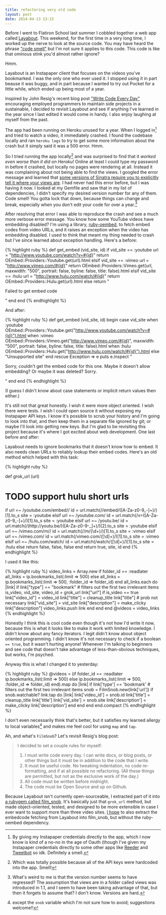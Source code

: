 ```yaml
---
title: refactoring very old code
layout: post
date: 2014-04-13 13:15
---
```


Before I went to Flatiron School last summer I cobbled together a web app called [Layabout](http://layabout.tv). This weekend, for the first time in a very long time, I worked up the nerve to look at the source code. You may have heard the phrase ["code smell"](http://blog.codinghorror.com/code-smells/) but I'm not sure it applies to this code. This code is like that ominous stink you'd almost rather ignore?

Hmm.

Layabout is an Instapaper client that focuses on the videos you've bookmarked. I was the only one who ever used it. I stopped using it in part beause it was buggy, and in part because I wanted to try out Pocket for a little while, which ended up being most of a year.

Inspired by John Resig's recent blog post ["Write Code Every Day"](http://ejohn.org/blog/write-code-every-day/) encouraging employed programmers to maintain side projects in a sustainable, I decided to revisit Layabout and see if anything I've learned in the year since I last edited it would come in handy. I also enjoy laughing at myself from the past.

The app had been running on Heroku unused for a year. When I logged in[^1] and tried to watch a video, it immediately crashed. I found the codebase locally and ran `heroku logs` to try to get some more information about the crash but it simply said it was a 500 error. Hmm.

[^1]: By giving my Instapaper credentials directly to the app, which I now know is kind of a no-no in the age of Oauth (though I've given my Instapaper credentials directly to some other apps like [Reeder][] and [Tweetbot][] so idk. Definitely a smell.

[Reeder]: http://reederapp.com/
[Tweetbot]: http://tapbots.com/software/tweetbot/

So I tried running the app locally[^2] and was surprised to find that it *worked even worse than it did on Heroku!* Online at least I could type my password in before it crashed, but locally no pages were rendering at all. Instead it was complaining about not being able to find the views. I googled the error message and learned that [some versions of Sinatra require you to explicitly tell it where your views are](http://stackoverflow.com/a/3836158/1154301). I had never had this error before, but I was having it now. I looked at my Gemfile and saw that in my list of dependencies, I didn't specify my desired version number for any of them. Code smell! You gotta lock that down, because things can change and break, especially when you don't edit your code for over a year.[^3]

[^2]: Which was totally possible because all of the API keys were hardcoded into the app. Smell!

[^3]: What's weird to me is that the version number seems to have regressed? The assumption that views are in a folder called views was introduced in 1.1, and I seem to have been taking advantage of that, but then it forgets to assume that? I don't know. Versions are hard.

After resolving that error I was able to reproduce the crash and see a much more verbose error message. You know how some YouTube videos have embedding disabled? I'm using a library, [ruby-oembed][], to fetch embed codes from video URLs, and it raises an exception when the video has embedding disabled. I used to think that meant my thing needed to crash but I've since learned about exception handling. Here's a before:



{% highlight ruby %}
def get_embed (vid_site, id)
  if vid_site == :youtube
    url = "http://www.youtube.com/watch?v=#{id}"
    return OEmbed::Providers::Youtube.get(url).html
  elsif vid_site == :vimeo
    url = "http://www.vimeo.com/#{id}"
    return OEmbed::Providers::Vimeo.get(url, maxwidth: "500", portrait: false, byline: false, title: false).html
  elsif vid_site == :hulu
    url = "http://www.hulu.com/watch/#{id}"
    return OEmbed::Providers::Hulu.get(url).html
  else
    return "<p>Failed to get embed code</p>"
  end
end
{% endhighlight %}

And after:

{% highlight ruby %}
def get_embed (vid_site, id)
  begin
    case vid_site
    when :youtube
      OEmbed::Providers::Youtube.get("http://www.youtube.com/watch?v=#{id}").html
    when :vimeo
      OEmbed::Providers::Vimeo.get("http://www.vimeo.com/#{id}", maxwidth: "500", portrait: false, byline: false, title: false).html
    when :hulu
      OEmbed::Providers::Hulu.get("http://www.hulu.com/watch/#{id}").html
    else
      "Unsupported site"
    end
  rescue Exception => e
    puts e.inspect
    "<p>Sorry, couldn't get the embed code for this one. Maybe it doesn't allow embedding? Or maybe it was deleted? Sorry.</p>"
  end
end
{% endhighlight %}

(I guess I didn't know about case statements or implicit return values then either.)

[ruby-oembed]: https://github.com/judofyr/ruby-oembed

It's still not that great honestly. I wish it were more object oriented. I wish there were tests. I wish I could open source it without exposing my Instapaper API keys. I know it's possible to scrub your history and I'm going to look into that, and then keep them in a separate file ignored by git; or maybe I'll look into getting new keys. But I'm glad to be revisiting this project because it's where I got excited about web development. One last before and after:

Layabout needs to ignore bookmarks that it doesn't know how to embed. It also needs clean URLs to reliably lookup their embed codes. Here's an old method which helped with this task:

{% highlight ruby %}

def grok_url (url)
  # TODO support hulu short urls
  if url =~ /youtube\.com\/embed\//
    id = url.match(/\/embed\/([A-Za-z0-9_-]+)/)[1].to_s
    site = :youtube
  elsif url =~ /youtube\.com/
    id = url.match(/v=([A-Za-z0-9_-]+)/)[1].to_s
    site = :youtube
  elsif url =~ /youtu\.be/
    id = url.match(/(http:\/\/youtu.be\/)([A-Za-z0-9\-_]+)/)[2].to_s
    site = :youtube
  elsif url =~ /vimeo\.com\/m\//
    id = url.match(/\/m\/(\d+)/)[1].to_s
    site = :vimeo
  elsif url =~ /vimeo\.com/
    id = url.match(/vimeo\.com\/([\d]+)/)[1].to_s
    site = :vimeo
  elsif url =~ /hulu\.com\/watch/
    id = url.match(/watch\/([\d]+)/)[1].to_s
    site = :hulu
  else
    return false, false, false
  end
  return true, site, id
end
{% endhighlight %}

I used it like this:

{% highlight ruby %}
video_links = Array.new
if folder_id == :readlater
  all_links = ip.bookmarks_list(:limit => 500)
else
  all_links = ip.bookmarks_list(:limit => 500, :folder_id => folder_id)
end
all_links.each do |link|
  if link["type"] == "bookmark" # filters out the first two irrelevant items
    is_video, vid_site, video_id = grok_url link["url"]
    if is_video == true
      link["video_id"] = video_id
      link["title"] = cleanup_title link["title"] # prob not necessary
      link["vid_site"] = vid_site
      link["description"] = make_clicky link["description"]
      video_links.push link
    end
  end
end
@videos = video_links
{% endhighlight %}

Honestly I think this is cool code even though it's not how I'd write it now, because this is what it looks like to make it work with limited knowledge. I didn't know about any fancy iterators. I legit didn't know about object oriented programming. I didn't know it's not necessary to check if a boolean `== true`, but it wasn't hurting anyone! Whenever I'm talking to beginners and see code that doesn't take advantage of less-than-obvious techniques, but works, I'm psyched.

Anyway this is what I changed it to yesterday:

{% highlight ruby %}
@videos = (if folder_id == :readlater
  ip.bookmarks_list(:limit => 500)
else
  ip.bookmarks_list(:limit => 500, :folder_id => folder_id)
end).map do |link|
  if link['type'] == 'bookmark' # filters out the first two irrelevant items
    snob = FilmSnob.new(link['url'])
    if snob.watchable?
      link.tap do |link|
        link['video_id'] = snob.id
        link['title'] = cleanup_title link['title']
        link['vid_site'] = snob.site
        link['description'] = make_clicky link['description']
      end
    end
  end
end.compact
{% endhighlight %}

I don't even necessarily think that's better, but it satisfies my learned allergy to local variables[^4] and makes me feel cool for using `map` and `tap`.

[^4]: except the `snob` variable which I'm not sure how to avoid; suggestions welcome!!

Ah, and what's `FilmSnob`? Let's revisit Resig's blog post:

> I decided to set a couple rules for myself:
>
> 1. I must write code every day. I can write docs, or blog posts, or other things but it must be in addition to the code that I write.
> 1. It must be useful code. No tweaking indentation, no code re-formatting, and if at all possible no refactoring. (All these things are permitted, but not as the exclusive work of the day.)
> 1. All code must be written before midnight.
> 1. The code must be Open Source and up on Github.

Because Layabout isn't currently open-sourceable, I extracted part of it into [a rubygem called film_snob][]. It's basically just that `grok_url` method, but made object-oriented, tested, and designed to be more extensible in case I ever want to support more than three video sites. [I hope][] to also extract the embedcode fetching from Layabout into film_snob, but without the ruby-oembed dependency.

[a rubygem called film_snob]: https://github.com/maxjacobson/film_snob
[I hope]: https://github.com/maxjacobson/film_snob/issues/1

